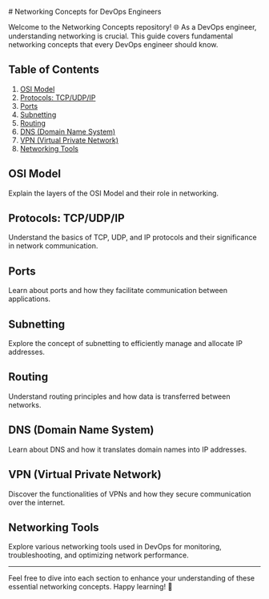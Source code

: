 \# Networking Concepts for DevOps Engineers

Welcome to the Networking Concepts repository! 🌐 As a DevOps engineer, understanding networking is crucial. This guide covers fundamental networking concepts that every DevOps engineer should know.

## Table of Contents

1. [OSI Model](#osi-model)
2. [Protocols: TCP/UDP/IP](#protocols-tcp-udp-ip)
3. [Ports](#ports)
4. [Subnetting](#subnetting)
5. [Routing](#routing)
6. [DNS (Domain Name System)](#dns)
7. [VPN (Virtual Private Network)](#vpn-virtual-private-network)
8. [Networking Tools](#networking-tools)

## OSI Model

Explain the layers of the OSI Model and their role in networking.

## Protocols: TCP/UDP/IP

Understand the basics of TCP, UDP, and IP protocols and their significance in network communication.

## Ports

Learn about ports and how they facilitate communication between applications.

## Subnetting

Explore the concept of subnetting to efficiently manage and allocate IP addresses.

## Routing

Understand routing principles and how data is transferred between networks.

## DNS (Domain Name System)

Learn about DNS and how it translates domain names into IP addresses.

## VPN (Virtual Private Network)

Discover the functionalities of VPNs and how they secure communication over the internet.

## Networking Tools

Explore various networking tools used in DevOps for monitoring, troubleshooting, and optimizing network performance.

---

Feel free to dive into each section to enhance your understanding of these essential networking concepts. Happy learning! 🚀
